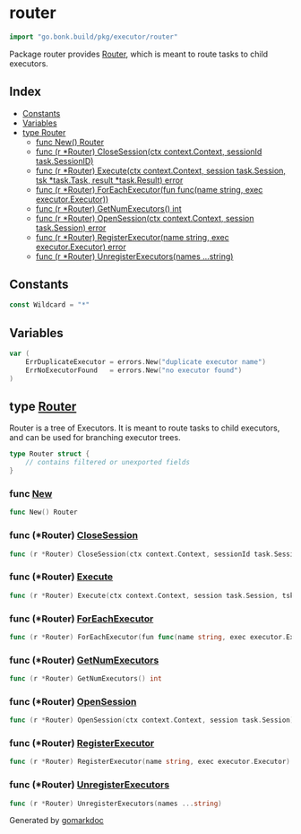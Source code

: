 <!-- Code generated by gomarkdoc. DO NOT EDIT -->

# router

```go
import "go.bonk.build/pkg/executor/router"
```

Package router provides [Router](<#Router>), which is meant to route tasks to child executors.

## Index

- [Constants](<#constants>)
- [Variables](<#variables>)
- [type Router](<#Router>)
  - [func New\(\) Router](<#New>)
  - [func \(r \*Router\) CloseSession\(ctx context.Context, sessionId task.SessionID\)](<#Router.CloseSession>)
  - [func \(r \*Router\) Execute\(ctx context.Context, session task.Session, tsk \*task.Task, result \*task.Result\) error](<#Router.Execute>)
  - [func \(r \*Router\) ForEachExecutor\(fun func\(name string, exec executor.Executor\)\)](<#Router.ForEachExecutor>)
  - [func \(r \*Router\) GetNumExecutors\(\) int](<#Router.GetNumExecutors>)
  - [func \(r \*Router\) OpenSession\(ctx context.Context, session task.Session\) error](<#Router.OpenSession>)
  - [func \(r \*Router\) RegisterExecutor\(name string, exec executor.Executor\) error](<#Router.RegisterExecutor>)
  - [func \(r \*Router\) UnregisterExecutors\(names ...string\)](<#Router.UnregisterExecutors>)


## Constants

<a name="Wildcard"></a>

```go
const Wildcard = "*"
```

## Variables

<a name="ErrDuplicateExecutor"></a>

```go
var (
    ErrDuplicateExecutor = errors.New("duplicate executor name")
    ErrNoExecutorFound   = errors.New("no executor found")
)
```

<a name="Router"></a>
## type [Router](<router.go#L22-L25>)

Router is a tree of Executors. It is meant to route tasks to child executors, and can be used for branching executor trees.

```go
type Router struct {
    // contains filtered or unexported fields
}
```

<a name="New"></a>
### func [New](<router.go#L37>)

```go
func New() Router
```



<a name="Router.CloseSession"></a>
### func \(\*Router\) [CloseSession](<router.go#L134>)

```go
func (r *Router) CloseSession(ctx context.Context, sessionId task.SessionID)
```



<a name="Router.Execute"></a>
### func \(\*Router\) [Execute](<router.go#L143-L148>)

```go
func (r *Router) Execute(ctx context.Context, session task.Session, tsk *task.Task, result *task.Result) error
```



<a name="Router.ForEachExecutor"></a>
### func \(\*Router\) [ForEachExecutor](<router.go#L182>)

```go
func (r *Router) ForEachExecutor(fun func(name string, exec executor.Executor))
```



<a name="Router.GetNumExecutors"></a>
### func \(\*Router\) [GetNumExecutors](<router.go#L173>)

```go
func (r *Router) GetNumExecutors() int
```



<a name="Router.OpenSession"></a>
### func \(\*Router\) [OpenSession](<router.go#L122>)

```go
func (r *Router) OpenSession(ctx context.Context, session task.Session) error
```



<a name="Router.RegisterExecutor"></a>
### func \(\*Router\) [RegisterExecutor](<router.go#L43>)

```go
func (r *Router) RegisterExecutor(name string, exec executor.Executor) error
```



<a name="Router.UnregisterExecutors"></a>
### func \(\*Router\) [UnregisterExecutors](<router.go#L97>)

```go
func (r *Router) UnregisterExecutors(names ...string)
```



Generated by [gomarkdoc](<https://github.com/princjef/gomarkdoc>)
